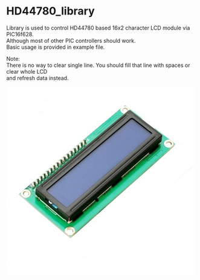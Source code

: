# HD44780_library
  
  
Library is used to control HD44780 based 16x2 character LCD module via PIC16f628.  
Although most of other PIC controllers should work.  
Basic usage is provided in example file.  

Note:  
There is no way to clear single line. You should fill that line with spaces or clear whole LCD  
and refresh data instead.

  
  
![16x2 LCD](https://raw.githubusercontent.com/Seitanas/HD44780_library/master/img/16x2.jpg)